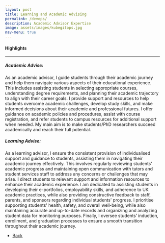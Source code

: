 ```yaml
---
layout: post
title: Learning and Academic Advising
permalink: /devops/
description: Academic Advisor Expertise 
image: assets/images/kubegitops.jpg
nav-menu: true
---
```

<h4>Highlights</h4>
<div class="table-wrapper">
  
</div>
<hr class="major" />  

<h5>Academic Advise: </h5>
As an academic advisor, I guide students through their academic journey and help them navigate various aspects of their educational experience. This includes assisting students in selecting appropriate courses, understanding degree requirements, and planning their academic trajectory to align with their career goals. I provide support and resources to help students overcome academic challenges, develop study skills, and make informed decisions about their academic and professional futures. I offer guidance on academic policies and procedures, assist with course registration, and refer students to campus resources for additional support when needed. My main aim is to make students/PhD researchers succeed academically and reach their full potential.  

<h5>Learning Advise:</h5>
As a learning advisor, I ensure the consistent provision of individualised support and guidance to students, assisting them in navigating their academic journey effectively. This involves regularly reviewing students' academic progress and maintaining open communication with tutors and student services staff to address any concerns or challenges that may arise. I direct students to relevant support and information resources to enhance their academic experience. I am dedicated to assisting students in developing their e-portfolios, employability skills, and adherence to UK academic practices, while also providing constructive feedback to staff, parents, and sponsors regarding individual students' progress. I prioritise supporting students' health, safety, and overall well-being, while also maintaining accurate and up-to-date records and organizing and analyzing student data for monitoring purposes. Finally, I oversee students' induction, enrollment, and graduation processes to ensure a smooth transition throughout their academic journey.


<ul class="actions">
<li><a href="/" class="button next scrolly">Back</a></li>
</ul>
